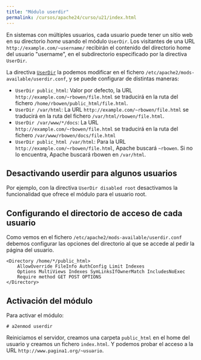 ```yaml
---
title: "Módulo userdir"
permalink: /cursos/apache24/curso/u21/index.html
---
```


En sistemas con múltiples usuarios, cada usuario puede tener un sitio web en su directorio *home* usando el módulo `UserDir`. Los visitantes de una URL `http://example.com/~username/` recibirán el contenido del directorio home del usuario "username", en el subdirectorio especificado por la directiva `UserDir`.

La directiva [`UserDir`](https://httpd.apache.org/docs/2.4/es/mod/mod_userdir.html#userdir) la podemos modificar en el fichero `/etc/apache2/mods-available/userdir.conf`, y se puede configurar de distintas maneras:

* `UserDir public_html`: Valor por defecto, la URL `http://example.com/~rbowen/file.html` se traducirá en la ruta del fichero `/home/rbowen/public_html/file.html`.
* `UserDir /var/html`: La URL `http://example.com/~rbowen/file.html` se traducirá en la ruta del fichero `/var/html/rbowen/file.html`.
* `UserDir /var/www/*/docs`: La URL `http://example.com/~rbowen/file.html` se traducirá en la ruta del fichero `/var/www/rbowen/docs/file.html`
* `UserDir public_html /var/html`: Para la URL `http://example.com/~rbowen/file.html`, Apache buscará `~rbowen`. Si no lo encuentra, Apache buscará rbowen en `/var/html`.

## Desactivando userdir para algunos usuarios

Por ejemplo, con la directiva `UserDir disabled root` desactivamos la funcionalidad que ofrece el módulo para el usuario root.

## Configurando el directorio de acceso de cada usuario

Como vemos en el fichero `/etc/apache2/mods-available/userdir.conf` debemos configurar las opciones del directorio al que se accede al pedir la página del usuario.

	<Directory /home/*/public_html>
        AllowOverride FileInfo AuthConfig Limit Indexes
        Options MultiViews Indexes SymLinksIfOwnerMatch IncludesNoExec
        Require method GET POST OPTIONS
    </Directory>


## Activación del módulo

Para activar el módulo:

	# a2enmod userdir

Reiniciamos el servidor, creamos una carpeta `public_html` en el home del usuario y creamos un fichero `index.html`. Y podemos probar el acceso a la URL `http://www.pagina1.org/~usuario`.